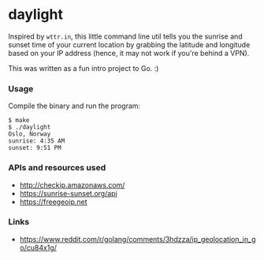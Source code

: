 # daylight

Inspired by `wttr.in`, this little command line util tells you the sunrise and
sunset time of your current location by grabbing the latitude and longitude
based on your IP address (hence, it may not work if you're behind a VPN).

This was written as a fun intro project to Go. :)


### Usage

Compile the binary and run the program:

    $ make
    $ ./daylight
    Oslo, Norway
    sunrise: 4:35 AM
    sunset: 9:51 PM


### APIs and resources used

* <http://checkip.amazonaws.com/>
* <https://sunrise-sunset.org/api>
* <https://freegeoip.net>


### Links

* <https://www.reddit.com/r/golang/comments/3hdzza/ip_geolocation_in_go/cu84x1g/>
